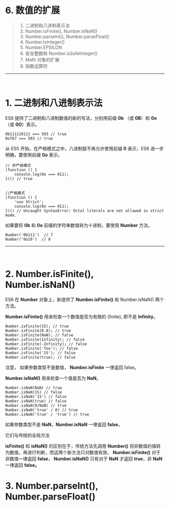 # 6. 数值的扩展

>1. 二进制和八进制表示法
>2. Number.isFinite(), Number.isNaN()
>3. Number.parseInt(), Number.parseFloat()
>4. Number.isInteger()
>5. Number.EPSILON
>6. 安全整数和 Number.isSafeInteger()
>7. Math 对象的扩展
>8. 指数运算符

--- 
<br>

# 1. 二进制和八进制表示法
ES6 提供了二进制和八进制数值的新的写法，分别用前缀 __0b__ （或 __0B__）和 __0o__ （或 __0O__）表示。

```
0b111110111 === 503 // true
0o767 === 503 // true
```
从 ES5 开始，在严格模式之中，八进制就不再允许使用前缀 __0__ 表示，ES6 进一步明确，要使用前缀 __0o__ 表示。

```
// 非严格模式
(function () {
    console.log(0o === 011);
})() // true


//严格模式
(function () {
    'use Strict';
    console.log(0o === 011);
})() // Uncaught SyntaxError: Octal literals are not allowed in strict mode.
```

如果要将 __0b__ 和 __0o__ 前缀的字符串数值转为十进制，要使用 __Number__ 方法。

```
Number('0b111')  // 7
Number('0o10')  // 8
```
---
<br>

# 2. Number.isFinite(), Number.isNaN()

ES6 在 __Number__ 对象上，新提供了 __Number.isFinite()__ 和 Number.isNaN() 两个方法。

__Number.isFinite()__ 用来检查一个数值是否为有限的 (finite), 即不是 __Infinity__。

```
Number.isFinite(15); // true
Number.isFinite(0.8); // true
Number.isFinite(NaN); // false
Number.isFinite(Infinity); // false
Number.isFinite(-Infinity); // false
Number.isFinite('foo'); // false
Number.isFinite('15'); // false
Number.isFinite(true); // false
```

注意， 如果参数类型不是数值， __Number.isFinite__ 一律返回 false。

__Number.isNaN()__ 用来检查一个值是否为 __NaN__。

```
Number.isNaN(NaN) // true
Number.isNaN(15) // false
Number.isNaN('15') // false
Number.isNaN(true) // false
Number.isNaN(9/NaN) // true
Number.isNaN('true' / 0) // true
Number.isNaN('true' / 'true') // true
```
如果参数类型不是 __NaN__，__Number.isNaN__ 一律返回 __false__。

它们与传统的全局方法 

__isFinite()__ 和 __isNaN()__ 的区别在于，传统方法先调用 __Number()__ 将非数值的值转为数值，再进行判断，而这两个新方法只对数值有效， __Number.isFinite()__  对于非数值一律返回 __false__， __Number.isNaN()__ 只有对于 __NaN__ 才返回 __true__，非 __NaN__ 一律返回 __false。__

# 3. Number.parseInt(), Number.parseFloat()









